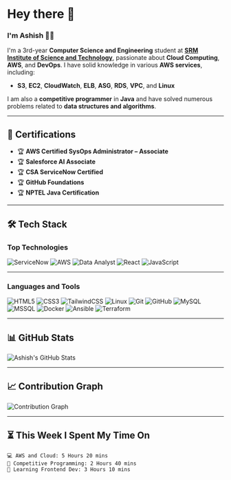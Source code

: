 # Hey there 👋  

### I'm **Ashish** 👨‍💻  

I'm a 3rd-year **Computer Science and Engineering** student at **[SRM Institute of Science and Technology](https://www.srmist.edu.in/)**, passionate about **Cloud Computing**, **AWS**, and **DevOps**. I have solid knowledge in various **AWS services**, including:

- **S3**, **EC2**, **CloudWatch**, **ELB**, **ASG**, **RDS**, **VPC**, and **Linux**

I am also a **competitive programmer** in **Java** and have solved numerous problems related to **data structures and algorithms**.

---

## 🚀 **Certifications**  
- 🏆 **AWS Certified SysOps Administrator – Associate**  
- 🏆 **Salesforce AI Associate**  
- 🏆 **CSA ServiceNow Certified**  
- 🏆 **GitHub Foundations**  
- 🏆 **NPTEL Java Certification**

---

## 🛠️ Tech Stack  

### Top Technologies  
![ServiceNow](https://img.shields.io/badge/ServiceNow-273347?style=flat&logo=servicenow&logoColor=white)
![AWS](https://img.shields.io/badge/AWS-FF9900?style=flat&logo=amazonaws&logoColor=white)
![Data Analyst](https://img.shields.io/badge/Data%20Analyst-4479A1?style=flat&logo=databricks&logoColor=white)
![React](https://img.shields.io/badge/React-20232A?style=flat&logo=react&logoColor=61DAFB)
![JavaScript](https://img.shields.io/badge/JavaScript-323330?style=flat&logo=javascript&logoColor=F7DF1E)

---

### Languages and Tools  
![HTML5](https://img.shields.io/badge/HTML5-E34F26?style=flat&logo=html5&logoColor=white)
![CSS3](https://img.shields.io/badge/CSS3-1572B6?style=flat&logo=css3&logoColor=white)
![TailwindCSS](https://img.shields.io/badge/Tailwind_CSS-38B2AC?style=flat&logo=tailwind-css&logoColor=white)
![Linux](https://img.shields.io/badge/Linux-FCC624?style=flat&logo=linux&logoColor=black)
![Git](https://img.shields.io/badge/Git-F05032?style=flat&logo=git&logoColor=white)
![GitHub](https://img.shields.io/badge/GitHub-181717?style=flat&logo=github&logoColor=white)
![MySQL](https://img.shields.io/badge/MySQL-00000F?style=flat&logo=mysql&logoColor=white)
![MSSQL](https://img.shields.io/badge/Microsoft%20SQL%20Server-CC2927?style=flat&logo=microsoft-sql-server&logoColor=white)
![Docker](https://img.shields.io/badge/Docker-2496ED?style=flat&logo=docker&logoColor=white)
![Ansible](https://img.shields.io/badge/Ansible-EE0000?style=flat&logo=ansible&logoColor=white)
![Terraform](https://img.shields.io/badge/Terraform-623CE4?style=flat&logo=terraform&logoColor=white)

---
## 📊 **GitHub Stats**  

![Ashish's GitHub Stats](https://github-readme-stats.vercel.app/api?username=ASHISH15012005&show_icons=true&theme=tokyonight)

---

## 📈 **Contribution Graph**  

![Contribution Graph](https://github-readme-activity-graph.cyclic.app/graph?username=ASHISH15012005&theme=tokyo-night)

---

## ⏳ **This Week I Spent My Time On**  
```text
💻 AWS and Cloud: 5 Hours 20 mins  
🚀 Competitive Programming: 2 Hours 40 mins  
📖 Learning Frontend Dev: 3 Hours 10 mins  


